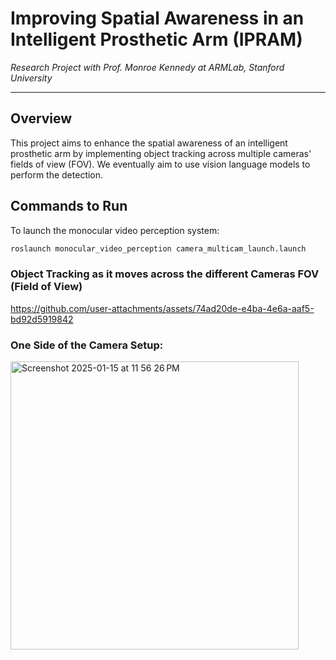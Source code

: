 # **Improving Spatial Awareness in an Intelligent Prosthetic Arm (IPRAM)**  
*Research Project with Prof. Monroe Kennedy at ARMLab, Stanford University*  

---

## **Overview**
This project aims to enhance the spatial awareness of an intelligent prosthetic arm by implementing object tracking across multiple cameras' fields of view (FOV). We eventually aim to use vision language models to perform the detection.


## **Commands to Run**  
To launch the monocular video perception system:  
```bash
roslaunch monocular_video_perception camera_multicam_launch.launch
```

   
### Object Tracking as it moves across the different Cameras FOV (Field of View)


https://github.com/user-attachments/assets/74ad20de-e4ba-4e6a-aaf5-bd92d5919842



### One Side of the Camera Setup:

<img width="461" alt="Screenshot 2025-01-15 at 11 56 26 PM" src="https://github.com/user-attachments/assets/ec538415-5fce-46a3-98a8-0e235b7cf9d4" />



